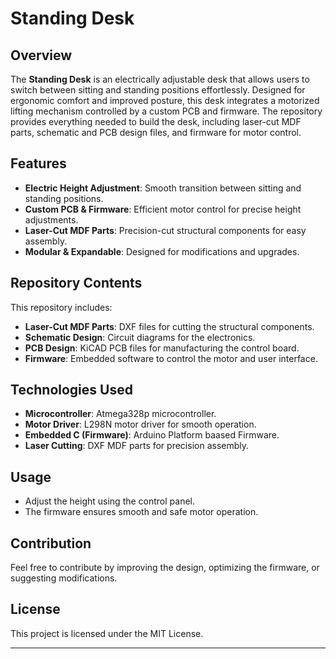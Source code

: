 # Standing Desk

## Overview  
The **Standing Desk** is an electrically adjustable desk that allows users to switch between sitting and standing positions effortlessly. Designed for ergonomic comfort and improved posture, this desk integrates a motorized lifting mechanism controlled by a custom PCB and firmware. The repository provides everything needed to build the desk, including laser-cut MDF parts, schematic and PCB design files, and firmware for motor control.

## Features  
- **Electric Height Adjustment**: Smooth transition between sitting and standing positions.  
- **Custom PCB & Firmware**: Efficient motor control for precise height adjustments.  
- **Laser-Cut MDF Parts**: Precision-cut structural components for easy assembly.  
- **Modular & Expandable**: Designed for modifications and upgrades.  

## Repository Contents  
This repository includes:  
- **Laser-Cut MDF Parts**: DXF files for cutting the structural components.  
- **Schematic Design**: Circuit diagrams for the electronics.  
- **PCB Design**: KiCAD PCB files for manufacturing the control board.  
- **Firmware**: Embedded software to control the motor and user interface.  

## Technologies Used  
- **Microcontroller**: Atmega328p microcontroller.  
- **Motor Driver**: L298N motor driver for smooth operation.  
- **Embedded C (Firmware)**: Arduino Platform baased Firmware.  
- **Laser Cutting**: DXF MDF parts for precision assembly.  

## Usage  
- Adjust the height using the control panel.  
- The firmware ensures smooth and safe motor operation.  

## Contribution  
Feel free to contribute by improving the design, optimizing the firmware, or suggesting modifications.  

## License  
This project is licensed under the MIT License.  

---
